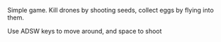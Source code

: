 Simple game. Kill drones by shooting seeds, collect eggs by flying into them.

Use ADSW keys to move around, and space to shoot